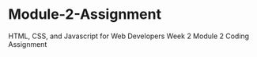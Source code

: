 # Module-2-Assignment
HTML, CSS, and Javascript for Web Developers Week 2 Module 2 Coding Assignment
